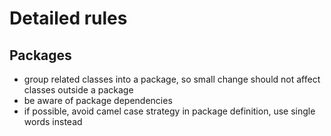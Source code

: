 # Detailed rules
## Packages
* group related classes into a package, so small change should not affect classes outside a package
* be aware of package dependencies
* if possible, avoid camel case strategy in package definition, use single words instead
